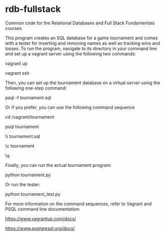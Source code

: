 rdb-fullstack
=============

Common code for the Relational Databases and Full Stack Fundamentals courses

This program creates an SQL database for a game tournament and comes with a tester
for inserting and removing names as well as tracking wins and losses. To run the program,
navigate to its directory in your command line and set up a vagrant server using the following two commands:

vagrant up

vagrant ssh

Then, you can set up the tournament database on a virtual server using the following one-step command:

psql -f tournament.sql

Or if you prefer, you can use the following command sequence

cd /vagrant/tournament

psql tournament

\i tournament.sql

\c tournament

\q

Finally, you can run the actual tournament program:

python tournament.py

Or run the tester:

python tournament_test.py

For more information on the command sequences, refer to Vagrant and PSQL command line
documentation:

https://www.vagrantup.com/docs/

https://www.postgresql.org/docs/
